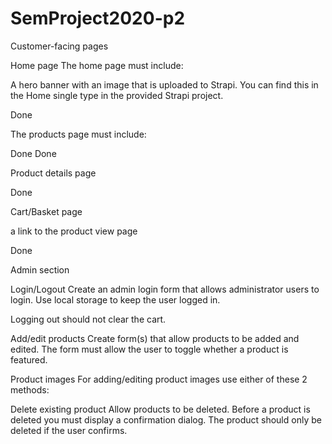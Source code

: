 # SemProject2020-p2

Customer-facing pages

Home page
The home page must include:

A hero banner with an image that is uploaded to Strapi. You can find this in the Home single type in the provided Strapi project.
<!-- A list of featured products. On Strapi products can be marked as ‘featured’. When a product is marked as ‘featured’ it should be displayed on the homepage. You can find the products in the Products collection type.
Products page --> Done


The products page must include:

<!-- A list of all products added to Strapi. Each product must display its title, price and image. The product should link to its products detail page. -->Done

<!-- A search text box. When searching (filtering), only the products that include the searched text in their title or description should be listed. --> Done


Product details page

<!-- This page is reached by a user clicking on a product on the product list page. The product details page must include:

title
description
image
price

an add to cart button. This will toggle the product in and out of a cart array stored in local storage. --> Done


Cart/Basket page
<!-- The cart/basket page must display a list of all products added to the cart. Load the items that have been added to local storage and display them on the page. If the cart is empty display a message indicating this.

Each product in the cart must display:

title
price --> 
a link to the product view page
<!-- image
After the list of products, display the total price of all the products in the cart. --> Done

<!-- Note: the cart page is not a checkout page. No payments or user details are required to be taken. -->




Admin section
<!-- The admin section (apart from the log in form) must only be accessible to logged in admin users and must include the following features. -->

Login/Logout
Create an admin login form that allows administrator users to login. Use local storage to keep the user logged in.

<!-- When logged in, display a logout button in the layout that logs the user out.--> Logging out should not clear the cart. 

Add/edit products
Create form(s) that allow products to be added and edited. The form must allow the user to toggle whether a product is featured.

Product images
For adding/editing product images use either of these 2 methods:

<!-- Use a file upload field to upload images to Strapi,
You can find the fields for each in Strapi. Use only one to display a product image. -->

Delete existing product
Allow products to be deleted. Before a product is deleted you must display a confirmation dialog. The product should only be deleted if the user confirms.